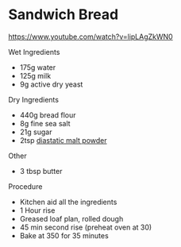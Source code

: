 # Sandwich Bread

https://www.youtube.com/watch?v=lipLAgZkWN0

Wet Ingredients

* 175g water
* 125g milk
* 9g active dry yeast

Dry Ingredients

* 440g bread flour
* 8g fine sea salt
* 21g sugar
* 2tsp [diastatic malt powder](https://smile.amazon.com/gp/product/B073RQJJKY)

Other

* 3 tbsp butter

Procedure

* Kitchen aid all the ingredients
* 1 Hour rise
* Greased loaf plan, rolled dough
* 45 min second rise (preheat oven at 30)
* Bake at 350 for 35 minutes
